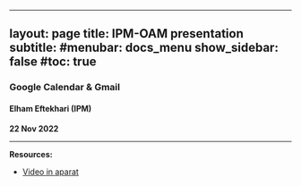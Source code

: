 

---
layout: page
title: IPM-OAM presentation
subtitle: 
#menubar: docs_menu
show_sidebar: false
#toc: true
---

### Google Calendar & Gmail
#### Elham Eftekhari (IPM)
**22 Nov 2022**

---



**Resources:**
- [Video in aparat](https://www.aparat.com/v/F08c6)
